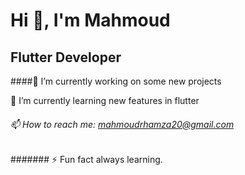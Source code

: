    # Hi 👋, I'm Mahmoud

## Flutter Developer

####🔭 I’m currently working on some new projects

🌱 I’m currently learning new features in flutter
 
###### 📫 How to reach me: mahmoudrhamza20@gmail.com

####### ⚡ Fun fact always learning.

<!--
**mahmoudrhamza20/mahmoudrhamza20** is a ✨ _special_ ✨ repository because its `README.md` (this file) appears on your GitHub profile.

Here are some ideas to get you started: 
####- 🔭 I’m currently working on some new projects
####- 🌱 I’m currently learning new features in flutter
####- 📫 How to reach me: mahmoudrhamza20@gmail.com
####- ⚡ Fun fact always learning.
-->
